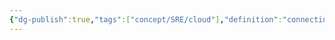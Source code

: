 ```yaml
---
{"dg-publish":true,"tags":["concept/SRE/cloud"],"definition":"connecting between two networks","creation_date":"2024-05-02 16:05","permalink":"/concepts/peering/","dgPassFrontmatter":true}
---
```


